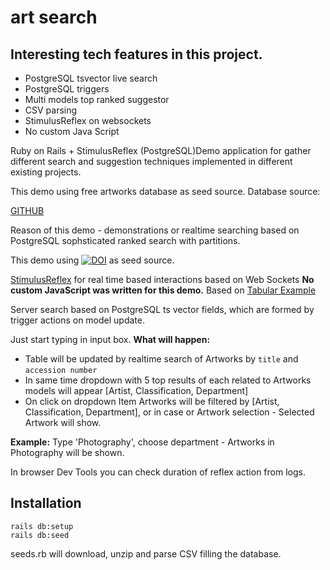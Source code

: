 # art search

## Interesting tech features in this project.
- PostgreSQL tsvector live search
- PostgreSQL triggers
- Multi models top ranked suggestor
- CSV parsing 
- StimulusReflex on websockets
- No custom Java Script

Ruby on Rails + StimulusReflex (PostgreSQL)Demo application for gather different search and suggestion techniques implemented in different existing projects.

This demo using free artworks database as seed source. 
Database source: 

[GITHUB](https://github.com/MuseumofModernArt/collection)

Reason of this demo - demonstrations or realtime searching based on PostgreSQL sophsticated ranked search with partitions.

This demo using [![DOI](https://zenodo.org/badge/doi/10.5281/zenodo.1407301.svg)](http://dx.doi.org/10.5281/zenodo.1407301) as seed source.

[StimulusReflex](https://github.com/MuseumofModernArt/collection) for real time based interactions based on Web Sockets
**No custom JavaScript was written for this demo.**
Based on [Tabular Example](https://expo.stimulusreflex.com/demos/tabular)
 
Server search based on PostgreSQL ts vector fields, which are formed by trigger actions on model update.

Just start typing in input box. **What will happen:**

- Table will be updated by realtime search of Artworks by `title` and `accession number`
- In same time dropdown with 5 top results of each related to Artworks models will appear [Artist, Classification, Department]
- On click on dropdown Item Artworks will be filtered by  [Artist, Classification, Department], or in case or Artwork selection - Selected Artwork will show.


**Example:** Type 'Photography', choose department - Artworks in Photography will be shown.

In browser Dev Tools you can check duration of reflex action from logs.

## Installation
```
rails db:setup
rails db:seed
```

seeds.rb will download, unzip and parse CSV filling the database. 

